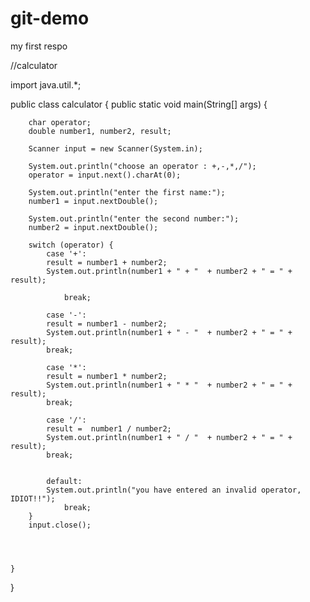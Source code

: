 # git-demo
my first respo

//calculator 

import java.util.*;

public class calculator {
    public static void main(String[] args) {

        char operator;
        double number1, number2, result;

        Scanner input = new Scanner(System.in);

        System.out.println("choose an operator : +,-,*,/");
        operator = input.next().charAt(0);

        System.out.println("enter the first name:");
        number1 = input.nextDouble();

        System.out.println("enter the second number:");
        number2 = input.nextDouble();

        switch (operator) {
            case '+':
            result = number1 + number2;
            System.out.println(number1 + " + "  + number2 + " = " + result);
                
                break;

            case '-':
            result = number1 - number2;
            System.out.println(number1 + " - "  + number2 + " = " + result);
            break;

            case '*':
            result = number1 * number2;
            System.out.println(number1 + " * "  + number2 + " = " + result);
            break;

            case '/':
            result =  number1 / number2;
            System.out.println(number1 + " / "  + number2 + " = " + result);
            break;

        
            default:
            System.out.println("you have entered an invalid operator, IDIOT!!");
                break;
        }
        input.close();



        
    }
}
  



